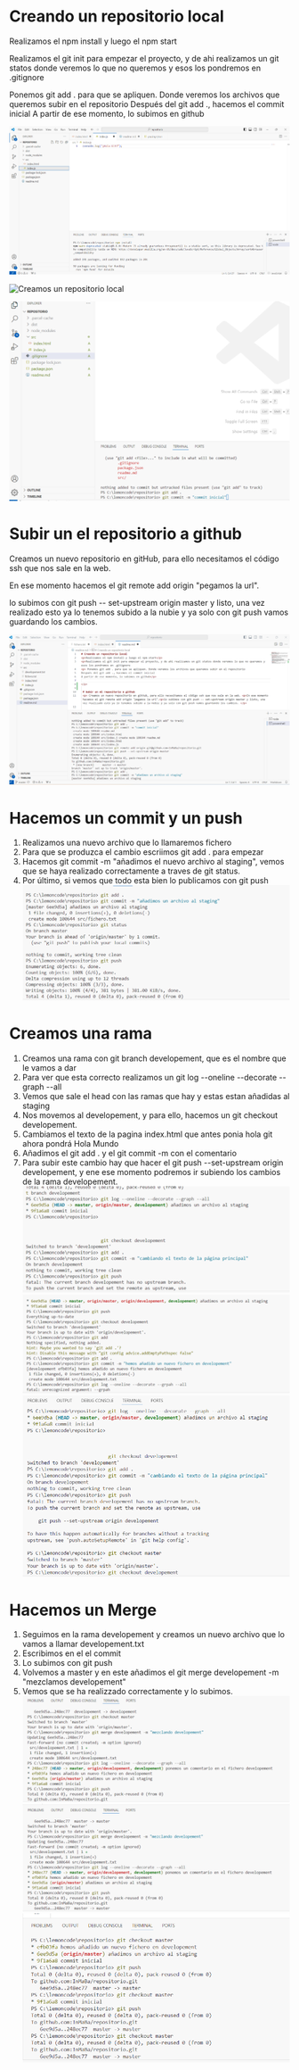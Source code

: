 # Creando un repositorio local
<p>Realizamos el npm install y luego el npm start</p>
<p>Realizamos el git init para empezar el proyecto, y de ahi realizamos un git statos donde veremos lo que no queremos y esos los pondremos en .gitignore
<p> Ponemos git add . para que se apliquen. Donde veremos los archivos que queremos subir en el repositorio
Después del git add ., hacemos el commit inicial
A partir de ese momento, lo subimos en github</p>
</p>

![Hacemos el npm install](./content/npm%20install.png)<p>
![Creamos un repositorio local](./content/Repositorio%20local.pngcontent)<p>
![Creamos el git ignore](./content/Git%20ignore.png)<p>



 # Subir un el repositorio a github
 <p> Creamos un nuevo repositorio en gitHub, para ello necesitamos el código ssh que nos sale en la web. <p>En ese momento hacemos el git remote add origin "pegamos la url".<p>lo subimos con git push -- set-upstream origin master y listo, una vez realizado esto ya lo tenemos subido a la nubie y ya solo con git push vamos guardando los cambios. </p>
 
 ![Subimos a github con el enlace](./content/subirlo%20a%20github%20enlace.png)

 # Hacemos un commit y un push
 1. Realizamos una nuevo archivo que lo llamaremos fichero
 2. Para que se produzca el cambio escriimos git add . para empezar
 3. Hacemos git commit -m "añadimos el nuevo archivo al staging", vemos que se haya realizado correctamente a traves de git status.
 4. Por último, si vemos que todo esta bien lo publicamos con git push
![Hacemos el commit y el push](./content/Crear%20un%20commit%20y%20un%20push.png)

 # Creamos una rama
 1. Creamos una rama con git branch developement, que es el nombre que le vamos a dar
 2. Para ver que esta correcto realizamos un git log --oneline --decorate --graph --all
 3. Vemos que sale el head con las ramas que hay y estas estan añadidas al staging
 4. Nos movemos al developement, y para ello, hacemos un git checkout developement.
 5. Cambiamos el texto de la pagina index.html que antes ponia hola git ahora pondrá Hola Mundo
 6. Añadimos el git add .  y el git commit -m con el comentario
 7. Para subir este cambio hay que hacer el git push --set-upstream origin developement, y ene ese momento podremos ir subiendo los cambios de la rama developement. 
 ![Creamos una rama](./content/crear%20una%20rama.png)
 ![Creamos un fichero en la rama](./content/creamos%20un%20fichero%20en%20la%20rama.png)
 ![Hacemos cambios en la rama](./content/haciendo%20cambios%20en%20la%20rama.png)

 # Hacemos un Merge
 1. Seguimos en la rama developement y creamos un nuevo archivo que lo vamos a llamar developement.txt
 2. Escribimos en el el commit
 3. Lo subimos con git push
 4. Volvemos a master y en este añadimos el git merge developement -m "mezclamos developement"
 5. Vemos que se ha realizzado correctamente y lo subimos. 
 ![Hacemos el merge](./content/hacemos%20el%20merge.png)
![Hacemos el merge parte 2](./content/hacemos%20el%20merge%20parte%202.png)
![Subimos el merge](./content/subimos%20el%20marge%20parte%203.png)